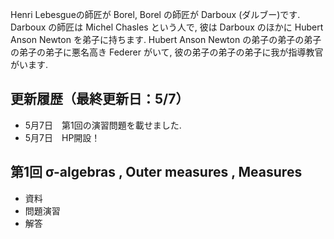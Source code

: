 
<meta name="robots" content="noindex,nofollow,noarchive" />

Henri Lebesgueの師匠が Borel, Borel の師匠が Darboux (ダルブー)です. Darboux の師匠は Michel Chasles という人で, 彼は Darboux のほかに Hubert Anson Newton を弟子に持ちます. Hubert Anson Newton の弟子の弟子の弟子の弟子の弟子に悪名高き Federer がいて, 彼の弟子の弟子の弟子に我が指導教官がいます.
 
 
## 更新履歴（最終更新日：5/7）

- 5月7日　第1回の演習問題を載せました.
- 5月7日　HP開設！ 

## 第1回 σ-algebras , Outer measures , Measures

- 資料
- 問題演習
- 解答

